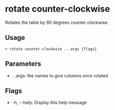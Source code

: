 # rotate counter-clockwise

Rotates the table by 90 degrees counter clockwise.

## Usage

```shell
> rotate counter-clockwise ...args {flags}
```

## Parameters

- ...args: the names to give columns once rotated

## Flags

- -h, --help: Display this help message
